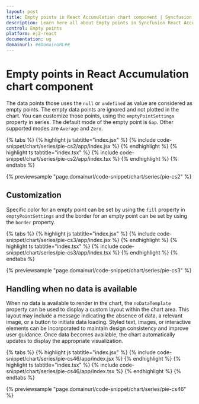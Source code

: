 ```yaml
---
layout: post
title: Empty points in React Accumulation chart component | Syncfusion
description: Learn here all about Empty points in Syncfusion React Accumulation chart component of Syncfusion Essential JS 2 and more.
control: Empty points 
platform: ej2-react
documentation: ug
domainurl: ##DomainURL##
---
```


# Empty points in React Accumulation chart component

The data points those uses the `null` or `undefined` as value are considered as empty points. The empty data points are ignored and not plotted in the chart. You can customize those points, using the `emptyPointSettings` property in series. The default mode of the empty point is `Gap`. Other supported modes are `Average` and `Zero`.

{% tabs %}
{% highlight js tabtitle="index.jsx" %}
{% include code-snippet/chart/series/pie-cs2/app/index.jsx %}
{% endhighlight %}
{% highlight ts tabtitle="index.tsx" %}
{% include code-snippet/chart/series/pie-cs2/app/index.tsx %}
{% endhighlight %}
{% endtabs %}

 {% previewsample "page.domainurl/code-snippet/chart/series/pie-cs2" %}

## Customization

Specific color for an empty point can be set by using the `fill` property in `emptyPointSettings` and the border for an empty point can be set by using the `border` property.

{% tabs %}
{% highlight js tabtitle="index.jsx" %}
{% include code-snippet/chart/series/pie-cs3/app/index.jsx %}
{% endhighlight %}
{% highlight ts tabtitle="index.tsx" %}
{% include code-snippet/chart/series/pie-cs3/app/index.tsx %}
{% endhighlight %}
{% endtabs %}

 {% previewsample "page.domainurl/code-snippet/chart/series/pie-cs3" %}

## Handling when no data is available

When no data is available to render in the chart, the `noDataTemplate` property can be used to display a custom layout within the chart area. This layout may include a message indicating the absence of data, a relevant image, or a button to initiate data loading. Styled text, images, or interactive elements can be incorporated to maintain design consistency and improve user guidance. Once data becomes available, the chart automatically updates to display the appropriate visualization.

{% tabs %}
{% highlight js tabtitle="index.jsx" %}
{% include code-snippet/chart/series/pie-cs46/app/index.jsx %}
{% endhighlight %}
{% highlight ts tabtitle="index.tsx" %}
{% include code-snippet/chart/series/pie-cs46/app/index.tsx %}
{% endhighlight %}
{% endtabs %}

{% previewsample "page.domainurl/code-snippet/chart/series/pie-cs46" %}